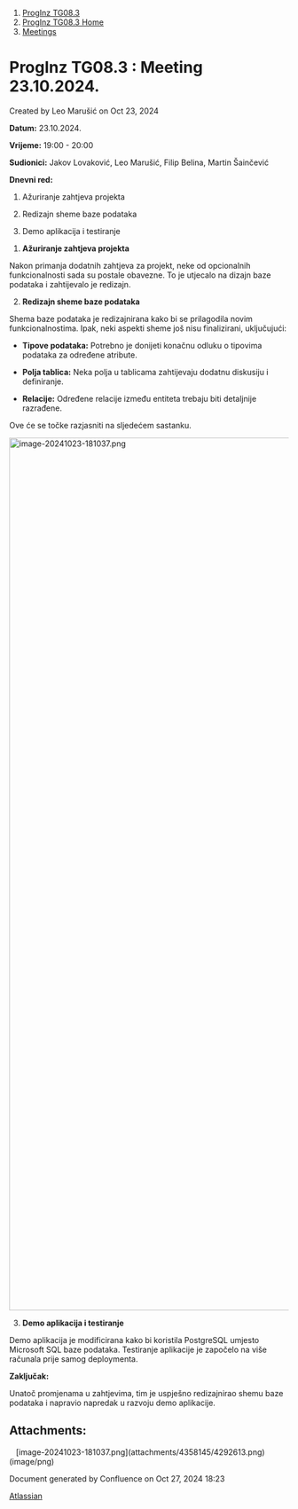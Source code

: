 <div id="page">

<div id="main" class="aui-page-panel">

<div id="main-header">

<div id="breadcrumb-section">

1.  [ProgInz TG08.3](index.html)
2.  [ProgInz TG08.3 Home](ProgInz-TG08.3-Home_66036.html)
3.  [Meetings](Meetings_98573.html)

</div>

# <span id="title-text"> ProgInz TG08.3 : Meeting 23.10.2024. </span>

</div>

<div id="content" class="view">

<div class="page-metadata">

Created by <span class="author"> Leo Marušić</span> on Oct 23, 2024

</div>

<div id="main-content" class="wiki-content group">

**Datum:** 23.10.2024.

**Vrijeme:** 19:00 - 20:00

**Sudionici:** Jakov Lovaković, Leo Marušić, Filip Belina, Martin
Šainčević

**Dnevni red:**

1.  Ažuriranje zahtjeva projekta

2.  Redizajn sheme baze podataka

3.  Demo aplikacija i testiranje

<!-- -->

1.  **Ažuriranje zahtjeva projekta**

Nakon primanja dodatnih zahtjeva za projekt, neke od opcionalnih
funkcionalnosti sada su postale obavezne. To je utjecalo na dizajn baze
podataka i zahtijevalo je redizajn.

2.  **Redizajn sheme baze podataka**

Shema baze podataka je redizajnirana kako bi se prilagodila novim
funkcionalnostima. Ipak, neki aspekti sheme još nisu finalizirani,
uključujući:

- **Tipove podataka:** Potrebno je donijeti konačnu odluku o tipovima
  podataka za određene atribute.

- **Polja tablica:** Neka polja u tablicama zahtijevaju dodatnu
  diskusiju i definiranje.

- **Relacije:** Određene relacije između entiteta trebaju biti
  detaljnije razrađene.

Ove će se točke razjasniti na sljedećem sastanku.

<span class="confluence-embedded-file-wrapper image-center-wrapper confluence-embedded-manual-size"><img src="attachments/4358145/4292613.png?width=1574"
class="confluence-embedded-image image-center" loading="lazy"
data-image-src="attachments/4358145/4292613.png" data-height="1131"
data-width="2158" data-unresolved-comment-count="0"
data-linked-resource-id="4292613" data-linked-resource-version="1"
data-linked-resource-type="attachment"
data-linked-resource-default-alias="image-20241023-181037.png"
data-base-url="https://gumenepatkice.atlassian.net/wiki"
data-linked-resource-content-type="image/png"
data-linked-resource-container-id="4358145"
data-linked-resource-container-version="1"
data-media-id="bb7a0a04-1ecd-4c81-970b-a87f7d9f26dc"
data-media-type="file" width="1574" alt="image-20241023-181037.png" /></span>

3.  **Demo aplikacija i testiranje**

Demo aplikacija je modificirana kako bi koristila PostgreSQL umjesto
Microsoft SQL baze podataka. Testiranje aplikacije je započelo na više
računala prije samog deploymenta.

**Zaključak:**

Unatoč promjenama u zahtjevima, tim je uspješno redizajnirao shemu baze
podataka i napravio napredak u razvoju demo aplikacije.

</div>

<div class="pageSection group">

<div class="pageSectionHeader">

## Attachments:

</div>

<div class="greybox" align="left">

<img src="images/icons/bullet_blue.gif" width="8" height="8" />
[image-20241023-181037.png](attachments/4358145/4292613.png)
(image/png)  

</div>

</div>

</div>

</div>

<div id="footer" role="contentinfo">

<div class="section footer-body">

Document generated by Confluence on Oct 27, 2024 18:23

<div id="footer-logo">

[Atlassian](http://www.atlassian.com/)

</div>

</div>

</div>

</div>
